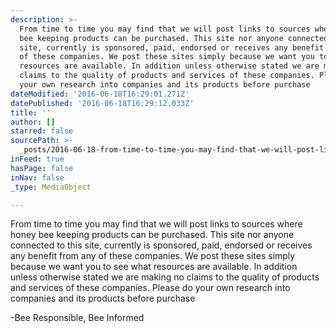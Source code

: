 ```yaml
---
description: >-
  From time to time you may find that we will post links to sources where honey
  bee keeping products can be purchased. This site nor anyone connected to this
  site, currently is sponsored, paid, endorsed or receives any benefit from any
  of these companies. We post these sites simply because we want you to see what
  resources are available. In addition unless otherwise stated we are making no
  claims to the quality of products and services of these companies. Please do
  your own research into companies and its products before purchase
dateModified: '2016-06-18T16:29:01.271Z'
datePublished: '2016-06-18T16:29:12.033Z'
title: ''
author: []
starred: false
sourcePath: >-
  _posts/2016-06-18-from-time-to-time-you-may-find-that-we-will-post-links-to-so.md
inFeed: true
hasPage: false
inNav: false
_type: MediaObject

---
```

From time to time you may find that we will post links to sources where honey bee keeping products can be purchased. This site nor anyone connected to this site, currently is sponsored, paid, endorsed or receives any benefit from any of these companies. We post these sites simply because we want you to see what resources are available. In addition unless otherwise stated we are making no claims to the quality of products and services of these companies. Please do your own research into companies and its products before purchase

-Bee Responsible, Bee Informed